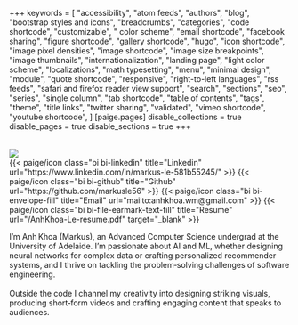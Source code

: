 +++
keywords = [
    "accessibility",
    "atom feeds",
    "authors",
    "blog",
    "bootstrap styles and icons",
    "breadcrumbs",
    "categories",
    "code shortcode",
    "customizable",
    " color scheme",
    "email shortcode",
    "facebook sharing",
    "figure shortcode",
    "gallery shortcode",
    "hugo",
    "icon shortcode",
    "image pixel densities",
    "image shortcode",
    "image size breakpoints",
    "image thumbnails",
    "internationalization",
    "landing page",
    "light color scheme",
    "localizations",
    "math typesetting",
    "menu",
    "minimal design",
    "module",
    "quote shortcode",
    "responsive",
    "right-to-left languages",
    "rss feeds",
    "safari and firefox reader view support",
    "search",
    "sections",
    "seo",
    "series",
    "single column",
    "tab shortcode",
    "table of contents",
    "tags",
    "theme",
    "title links",
    "twitter sharing",
    "validated",
    "vimeo shortcode",
    "youtube shortcode",
]
[paige.pages]
disable_collections = true
disable_pages = true
disable_sections = true
+++




<h1 class="fw-bold h1 text-center" style="margin-top: 2rem"></h1>


<div class="container-sm w-75">
    <div class="align-items-center row">
        <div class="col-md-4 text-center">
            <img class="avatar mb-2 img-fluid" src="images/portfolio_logo.png">
            <div class="column-gap-3 d-flex display-6 justify-content-center">
                {{< paige/icon class="bi bi-linkedin" title="Linkedin" url="https://www.linkedin.com/in/markus-le-581b55245/" >}}
                {{< paige/icon class="bi bi-github" title="Github" url="https://github.com/markusle56" >}}
                {{< paige/icon class="bi bi-envelope-fill" title="Email" url="mailto:anhkhoa.wm@gmail.com" >}}
                {{< paige/icon class="bi bi-file-earmark-text-fill" title="Resume" url="/AnhKhoa-Le-resume.pdf" target="_blank" >}}
            </div>
        </div>
        <div class="col-md-8">
            <p class="lead mb-0">I’m Anh Khoa (Markus), an Advanced Computer Science undergrad at the University of Adelaide. I’m passionate about AI and ML, whether designing neural networks for complex data or crafting personalized recommender systems, and I thrive on tackling the problem‑solving challenges of software engineering. 
            <br>
            <br>
            Outside the code I channel my creativity into designing striking visuals, producing short‑form videos and crafting engaging content that speaks to audiences. 
        </div>
    </div>
</div>

